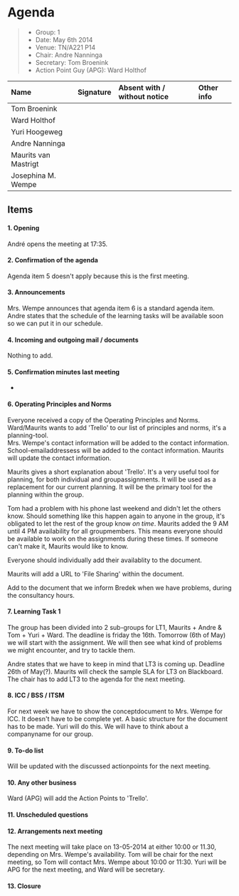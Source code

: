 # Agenda

> * Group: 1
> * Date: May 6th 2014
> * Venue: TN/A221 P14
> * Chair: Andre Nanninga
> * Secretary: Tom Broenink
> * Action Point Guy (APG): Ward Holthof

| Name                        | Signature   | Absent with / without notice | Other info  |
| :-------------------------- | :---------- | :--------------------------- | :---------- |
| Tom Broenink                |             |                              |             |
| Ward Holthof                |             |                              |             |
| Yuri Hoogeweg               |             |                              |             |
| Andre Nanninga              |             |                              |             |
| Maurits van Mastrigt        |             |                              |             |
| Josephina M. Wempe          |             |                              |             |


## Items

#### 1. Opening
André opens the meeting at 17:35.
#### 2. Confirmation of the agenda
Agenda item 5 doesn't apply because this is the first meeting.

#### 3. Announcements
Mrs. Wempe announces that agenda item 6 is a standard agenda item.<br>
Andre states that the schedule of the learning tasks will be available soon so we can put it in our schedule.

#### 4. Incoming and outgoing mail / documents
Nothing to add.

#### 5. Confirmation minutes last meeting
-

#### 6. Operating Principles and Norms
Everyone received a copy of the Operating Principles and Norms.
Ward/Maurits wants to add 'Trello' to our list of principles and norms, it's a planning-tool.<br>
Mrs. Wempe's contact information will be added to the contact information.
School-emailaddressess will be added to the contact information.
Maurits will update the contact information.

Maurits gives a short explanation about 'Trello'. It's a very useful tool for planning, for both individual and groupassignments.
It will be used as a replacement for our current planning. It will be the primary tool for the planning within the group.

Tom had a problem with his phone last weekend and didn't let the others know. Should something like this happen again to anyone in the group, it's obligated to let the rest of the group know <i>on time</i>.
Maurits added the 9 AM until 4 PM availability for all groupmembers. This means everyone should be available to work on the assignments during these times. If someone can't make it, Maurits would like to know.

Everyone should individually add their availablity to the document.

Maurits will add a URL to 'File Sharing' within the document.

Add to the document that we inform Bredek when we have problems, during the consultancy hours.

#### 7. Learning Task 1

The group has been divided into 2 sub-groups for LT1, Maurits + Andre & Tom + Yuri + Ward.
The deadline is friday the 16th.
Tomorrow (6th of May) we will start with the assignment. We will then see what kind of problems we might encounter, and try to tackle them.

Andre states that we have to keep in mind that LT3 is coming up. Deadline 26th of May(?).
Maurits will check the sample SLA for LT3 on Blackboard.
The chair has to add LT3 to the agenda for the next meeting.

#### 8. ICC / BSS / ITSM
For next week we have to show the conceptdocument to Mrs. Wempe for ICC. It doesn't have to be complete yet.
A basic structure for the document has to be made. Yuri will do this.
We will have to think about a companyname for our group.

#### 9. To-do list
Will be updated with the discussed actionpoints for the next meeting.

#### 10. Any other business
Ward (APG) will add the Action Points to 'Trello'.

#### 11. Unscheduled questions

#### 12. Arrangements next meeting
The next meeting will take place on 13-05-2014 at either 10:00 or 11.30, depending on Mrs. Wempe's availability.
Tom will be chair for the next meeting, so Tom will contact Mrs. Wempe about 10:00 or 11:30.
Yuri will be APG for the next meeting, and Ward will be secretary.

#### 13. Closure